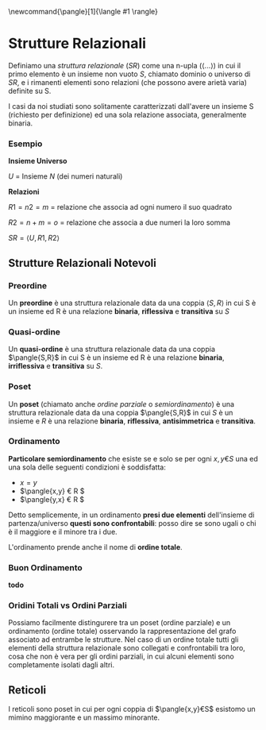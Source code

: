 \newcommand{\pangle}[1]{\langle #1 \rangle}

# Strutture Relazionali

Definiamo una *struttura relazionale* ($SR$) come una n-upla ($\langle ... \rangle$) in cui il primo elemento è un insieme non vuoto $S$, chiamato dominio o universo di $SR$, e i rimanenti elementi sono relazioni (che possono avere arietà varia) definite su S.

I casi da noi studiati sono solitamente caratterizzati dall'avere un insieme S (richiesto per definizione) ed una sola relazione associata, generalmente binaria.

### Esempio

**Insieme Universo**

$U$ = Insieme $N$ (dei numeri naturali)

**Relazioni**

$R1 = n2=m$ = relazione che associa ad ogni numero il suo quadrato

$R2 = n+m=o$ = relazione che associa a due numeri la loro somma

$SR = \langle U, R1, R2 \rangle$

## Strutture Relazionali Notevoli

### Preordine

Un **preordine** è una struttura relazionale data da una coppia $\langle S,R \rangle$ in cui S è un insieme ed R è una relazione **binaria**, **riflessiva** e **transitiva** su $S$

### Quasi-ordine

Un **quasi-ordine** è una struttura relazionale data da una coppia $\pangle{S,R}$ in cui S è un insieme ed R è una relazione **binaria**, **irriflessiva** e **transitiva** su $S$. 

### Poset

Un **poset** (chiamato anche *ordine parziale* o *semiordinamento*) è una struttura relazionale data da una coppia $\pangle{S,R}$ in cui $S$ è un insieme e $R$ è una relazione **binaria**, **riflessiva**, **antisimmetrica** e **transitiva**.

### Ordinamento

**Particolare semiordinamento** che esiste se e solo se per ogni $x,y € S$ una ed una sola delle seguenti condizioni è soddisfatta:

* $x = y$
* $\pangle{x,y} €  R $
* $\pangle{y,x} €  R $

Detto semplicemente, in un ordinamento **presi due elementi** dell'insieme di partenza/universo **questi sono confrontabili**: posso dire se sono ugali o chi è il maggiore e il minore tra i due. 

L'ordinamento prende anche il nome di **ordine totale**. 

### Buon Ordinamento

**todo**
 
### Oridini Totali vs Ordini Parziali

Possiamo facilmente distingurere tra un poset (ordine parziale) e un ordinamento (ordine totale) osservando la rappresentazione del grafo associato ad entrambe le strutture. Nel caso di un ordine totale tutti gli elementi della struttura relazionale sono collegati e confrontabili tra loro, cosa che non è vera per gli ordini parziali, in cui alcuni elementi sono completamente isolati dagli altri.


## Reticoli

I reticoli sono poset in cui per ogni coppia di $\pangle{x,y}€S$ esistomo un mimino maggiorante e un massimo minorante.

